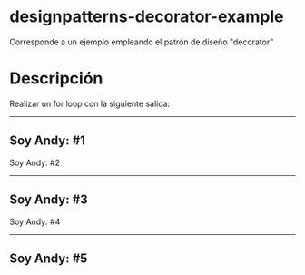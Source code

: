 # designpatterns-decorator-example
Corresponde a un ejemplo empleando el patrón de diseño "decorator"

# Descripción
Realizar un for loop con la siguiente salida:

-------------------------------
Soy Andy: #1
-------------------------------

Soy Andy: #2

-------------------------------
Soy Andy: #3
-------------------------------

Soy Andy: #4

-------------------------------
Soy Andy: #5
-------------------------------

